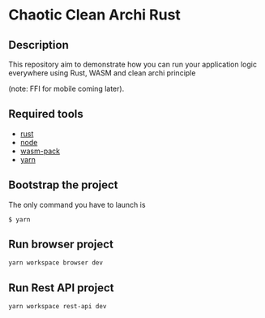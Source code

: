 # Chaotic Clean Archi Rust

## Description

This repository aim to demonstrate how you can run your application logic everywhere using Rust, WASM and clean archi principle

(note: FFI for mobile coming later).

## Required tools

- [rust](https://www.rust-lang.org/tools/install)
- [node](https://nodejs.org/en/)
- [wasm-pack](https://rustwasm.github.io/wasm-pack/installer/)
- [yarn](https://yarnpkg.com/)


## Bootstrap the project
The only command you have to launch is
```
$ yarn
```

## Run browser project
```
yarn workspace browser dev
```

## Run Rest API project
```
yarn workspace rest-api dev
```